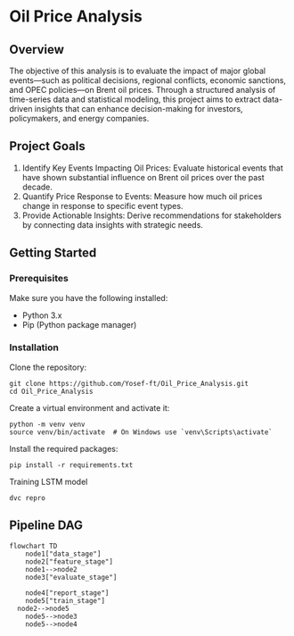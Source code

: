 # Oil Price Analysis

## Overview
The objective of this analysis is to evaluate the impact of major global events—such as political decisions, regional conflicts, economic sanctions, and OPEC policies—on Brent oil prices. Through a structured analysis of time-series data and statistical modeling, this project aims to extract data-driven insights that can enhance decision-making for investors, policymakers, and energy companies.

## Project Goals
1. Identify Key Events Impacting Oil Prices: Evaluate historical events that have shown substantial influence on Brent oil prices over the past decade.
2. Quantify Price Response to Events: Measure how much oil prices change in response to specific event types.
3. Provide Actionable Insights: Derive recommendations for stakeholders by connecting data insights with strategic needs.

## Getting Started
### Prerequisites
Make sure you have the following installed:
  * Python 3.x
  * Pip (Python package manager)

### Installation
Clone the repository:
```
git clone https://github.com/Yosef-ft/Oil_Price_Analysis.git
cd Oil_Price_Analysis
```
Create a virtual environment and activate it:
```
python -m venv venv
source venv/bin/activate  # On Windows use `venv\Scripts\activate`
```
Install the required packages:
```
pip install -r requirements.txt
```

Training LSTM model
```
dvc repro
```

## Pipeline DAG
```mermaid
flowchart TD
	node1["data_stage"]
	node2["feature_stage"]
	node1-->node2
	node3["evaluate_stage"]
  
	node4["report_stage"]
	node5["train_stage"]
  node2-->node5
	node5-->node3
	node5-->node4

```